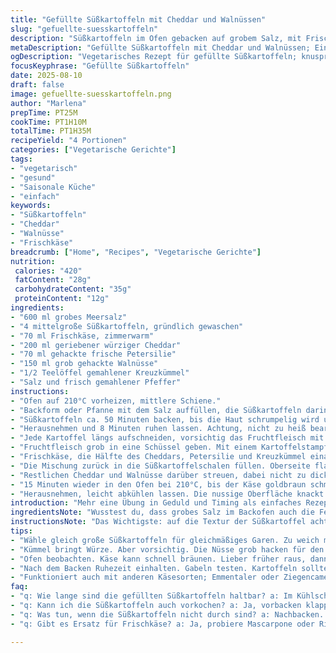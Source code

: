 ```yaml
---
title: "Gefüllte Süßkartoffeln mit Cheddar und Walnüssen"
slug: "gefuellte-suesskartoffeln"
description: "Süßkartoffeln im Ofen gebacken auf grobem Salz, mit Frischkäse, würzigem Cheddar, frischer Petersilie und grob gehackten Walnüssen kombiniert. Die Füllung wird grob zerdrückt, um Textur zu erhalten. Danach mit Käse und Nüssen bestreut und gratiniert. Glutenfrei, vegetarisch, ohne Eier. Angepasst für intensiveren Mix aus Aromen und knackige Nusshappen im Mund. Ein bisschen gemahlener Kreuzkümmel bringt mehr Tiefe, ersetzt frische Kräuter praktisch. Leicht variierbar, auch mit Schafskäse oder Emmentaler. Vermeide zu weiche Süßkartoffeln, sonst hält die Form nicht. Der Ofengeruch kündigt die karamellisierten Ränder schon früh an."
metaDescription: "Gefüllte Süßkartoffeln mit Cheddar und Walnüssen; Ein intensives Geschmackserlebnis mit knackigen Nüssen und würzigem Käse"
ogDescription: "Vegetarisches Rezept für gefüllte Süßkartoffeln; knusprig, nussig und voller Aromen; ideal für die kalte Jahreszeit."
focusKeyphrase: "Gefüllte Süßkartoffeln"
date: 2025-08-10
draft: false
image: gefuellte-suesskartoffeln.png
author: "Marlena"
prepTime: PT25M
cookTime: PT1H10M
totalTime: PT1H35M
recipeYield: "4 Portionen"
categories: ["Vegetarische Gerichte"]
tags:
- "vegetarisch"
- "gesund"
- "Saisonale Küche"
- "einfach"
keywords:
- "Süßkartoffeln"
- "Cheddar"
- "Walnüsse"
- "Frischkäse"
breadcrumb: ["Home", "Recipes", "Vegetarische Gerichte"]
nutrition: 
 calories: "420"
 fatContent: "28g"
 carbohydrateContent: "35g"
 proteinContent: "12g"
ingredients:
- "600 ml grobes Meersalz"
- "4 mittelgroße Süßkartoffeln, gründlich gewaschen"
- "70 ml Frischkäse, zimmerwarm"
- "200 ml geriebener würziger Cheddar"
- "70 ml gehackte frische Petersilie"
- "150 ml grob gehackte Walnüsse"
- "1/2 Teelöffel gemahlener Kreuzkümmel"
- "Salz und frisch gemahlener Pfeffer"
instructions:
- "Ofen auf 210°C vorheizen, mittlere Schiene."
- "Backform oder Pfanne mit dem Salz auffüllen, die Süßkartoffeln darin leicht eindrücken. Salz gibt gleichmäßige Hitze und verhindert Feuchtigkeitsverlust."
- "Süßkartoffeln ca. 50 Minuten backen, bis die Haut schrumpelig wird und das Fleisch weich ist. Mit einer Gabel testen: jeweils mehrere Stellen, nicht nur an der dünnen Stelle."
- "Herausnehmen und 8 Minuten ruhen lassen. Achtung, nicht zu heiß bearbeiten fürs Füllen."
- "Jede Kartoffel längs aufschneiden, vorsichtig das Fruchtfleisch mit einem Löffel herausheben, dabei ca. 1 cm Rand stehen lassen, damit die Schale stabil bleibt."
- "Fruchtfleisch grob in eine Schüssel geben. Mit einem Kartoffelstampfer kurz andrücken, nicht komplett fein, etwas Biss muss bleiben."
- "Frischkäse, die Hälfte des Cheddars, Petersilie und Kreuzkümmel einarbeiten. Mit Salz, Pfeffer abschmecken. Walnüsse unterheben, nicht alles zu feinkleinhacken."
- "Die Mischung zurück in die Süßkartoffelschalen füllen. Oberseite flach drücken."
- "Restlichen Cheddar und Walnüsse darüber streuen, dabei nicht zu dick, sonst verbrennt Käse schnell und wird trocken."
- "15 Minuten wieder in den Ofen bei 210°C, bis der Käse goldbraun schmilzt. Am Ende mit Grillfunktion 2 Minuten überbacken, falls keine sichtbare Röstung."
- "Herausnehmen, leicht abkühlen lassen. Die nussige Oberfläche knackt schön und gibt Kontrast zur cremigen Füllung."
introduction: "Mehr eine Übung in Geduld und Timing als einfaches Rezept. Süßkartoffeln sind heikle Kandidaten, ungleichmäßige Hitze macht sie matschig oder zu fest. Salzbett-Methode lohnt sich, wirft mehr als nur Wärme ab, isoliert sogar minimal von direkter Hitze des Ofens. Die Mischung der Füllung fordert das richtige Gefühl: cremig, aber noch stückig, mit knackigen Nüssen und Würze durch Kreuzkümmel und frische Kräuter. Überraschend, wie die Arten der Käsesorten Einfluss nehmen, je intensiver der Cheddar, desto besser. Experimentiert hab ich mit Speck & Zwiebeln, klar lecker, aber hier bleibe ich strikt vegetarisch wegen dem sauberen, klaren Aroma. Wichtig ist am Ende auch der Look: goldbraune Oberseite, die leicht knackt beim Schneiden – das macht den Unterschied zwischen gut und eindimensional."
ingredientsNote: "Wusstest du, dass grobes Salz im Backofen auch die Feuchtigkeit reguliert? Daher nimmt man nie feines Salz oder Kräutersalz. Wer es bequemer will, kann Süßkartoffeln auch einstechen, dann werden sie innen noch weicher, aber die Haut wird nicht so knusprig. Frischkäse zimmerwarm macht das Mischen zum Kinderspiel, einfach 30 Minuten vorher rauslegen. Kräuter frisch, trocken und nicht welk, Petersilie gibt einen sauberen Frischekick. Kreuzkümmel bringt eine erdige Note, probiere auch mal eine Prise geräucherter Paprika. Willst du es nussiger, dann nimm Pekannüsse, die sind süßer als Walnüsse. Für Käse im Notfall Gouda oder Emmentaler, aber Verzicht auf den starken Cheddar mindert das Aroma erheblich."
instructionsNote: "Das Wichtigste: auf die Textur der Süßkartoffel achten, nicht nur auf die Uhr. 50 Minuten sind ein Richtwert, dann Probe mit Gabel. Auch die Ruhezeit nach dem Backen wichtig, sonst verbrennt man sich und die Füllung nimmt den Frischkäse nicht gut auf. Kartoffel mit Löffel auslöffeln sensibel machen: Rand stehen lassen, sonst fällt alles zusammen. Die Mischung nur kurz stampfen, sonst wird sie klebrig und langweilig. Mit gehackten Nüssen wird’s interessanter, nicht alles pulverisieren. Käse nicht einfach drüberstreuen und vergessen – immer im Ofen beobachten, damit er goldgelb wird und nicht dunkelbraun. Zum Schluss kurz unter den Grill, um die Kruste zu perfektionieren. Restwärme für 5 Minuten vor dem Servieren einplanen, dann sind alle Aromen voll da."
tips:
- "Wähle gleich große Süßkartoffeln für gleichmäßiges Garen. Zu weich macht die Füllung matschig. Die Testgabel ist dein bester Freund. Hab Geduld."
- "Kümmel bringt Würze. Aber vorsichtig. Die Nüsse grob hacken für den Crunch. Nüsse nicht zu fein. Alternativen wie Mandeln sind auch gefällig."
- "Ofen beobachten. Käse kann schnell bräunen. Lieber früher raus, dann kurz unter den Grill, um Farbe zu bekommen. Kontrolle ist wichtig."
- "Nach dem Backen Ruhezeit einhalten. Gabeln testen. Kartoffeln sollten butterweich sein. Sobald sie die richtige Konsistenz haben, kann die Füllung rein."
- "Funktioniert auch mit anderen Käsesorten; Emmentaler oder Ziegencamembert probieren. Geschmäcker variieren macht das Rezept spannend."
faq:
- "q: Wie lange sind die gefüllten Süßkartoffeln haltbar? a: Im Kühlschrank bleiben sie 3 bis 4 Tage frisch. Am besten in einem luftdichten Behälter aufbewahren."
- "q: Kann ich die Süßkartoffeln auch vorkochen? a: Ja, vorbacken klappt gut. Aber die Füllung erst kurz vor dem Servieren machen; sonst wird alles matschig."
- "q: Was tun, wenn die Süßkartoffeln nicht durch sind? a: Nachbacken. Decke sie mit Alufolie ab, damit sie nicht austrocknen, aber weiter garen."
- "q: Gibt es Ersatz für Frischkäse? a: Ja, probiere Mascarpone oder Ricotta. Ziegencamembert ist auch eine spannende Wahl, je nach Vorliebe."

---
```


